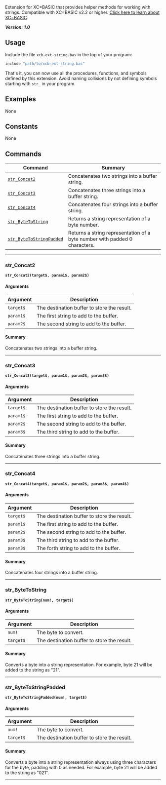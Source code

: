 
Extension for XC=BASIC that provides helper methods for working with strings. Compatible with XC=BASIC v2.2 or higher. [Click here to learn about XC=BASIC](https://xc-basic.net).

_**Version: 1.0**_

## Usage

Include the file `xcb-ext-string.bas` in the top of your program:

```vb
include "path/to/xcb-ext-string.bas"
```

That's it, you can now use all the procedures, functions, and symbols defined by this extension. Avoid naming collisions by not defining symbols starting with `str_` in your program.

## Examples

None

## Constants

None

## Commands

| Command                                             | Summary                                                                    |
|-----------------------------------------------------|----------------------------------------------------------------------------|
| [`str_Concat2`](#str_Concat2)                       | Concatenates two strings into a buffer string.                             |
| [`str_Concat3`](#str_Concat3)                       | Concatenates three strings into a buffer string.                           |
| [`str_Concat4`](#str_Concat4)                       | Concatenates four strings into a buffer string.                            |
| [`str_ByteToString`](#str_ByteToString)             | Returns a string representation of a byte number.                          |
| [`str_ByteToStringPadded`](#str_ByteToStringPadded) | Returns a string representation of a byte number with padded 0 characters. |

---

### str_Concat2

**`str_Concat2(target$, param1$, param2$)`**

#### Arguments

| Argument  | Description                                 |
|-----------|---------------------------------------------|
| `target$` | The destination buffer to store the result. |
| `param1$` | The first string to add to the buffer.      |
| `param2$` | The second string to add to the buffer.     |

#### Summary

Concatenates two strings into a buffer string.

---

### str_Concat3

**`str_Concat3(target$, param1$, param2$, param3$)`**

#### Arguments

| Argument  | Description                                 |
|-----------|---------------------------------------------|
| `target$` | The destination buffer to store the result. |
| `param1$` | The first string to add to the buffer.      |
| `param2$` | The second string to add to the buffer.     |
| `param3$` | The third string to add to the buffer.      |

#### Summary

Concatenates three strings into a buffer string.

---

### str_Concat4

**`str_Concat4(target$, param1$, param2$, param3$, param4$)`**

#### Arguments

| Argument  | Description                                 |
|-----------|---------------------------------------------|
| `target$` | The destination buffer to store the result. |
| `param1$` | The first string to add to the buffer.      |
| `param2$` | The second string to add to the buffer.     |
| `param3$` | The third string to add to the buffer.      |
| `param3$` | The forth string to add to the buffer.      |

#### Summary

Concatenates four strings into a buffer string.

---

### str_ByteToString

**`str_ByteToString(num!, target$)`**

#### Arguments

| Argument  | Description                                 |
|-----------|---------------------------------------------|
| `num!`    | The byte to convert.                        |
| `target$` | The destination buffer to store the result. |

#### Summary

Converts a byte into a string representation. For example, byte 21 will be added to the string as "21".

---

### str_ByteToStringPadded

**`str_ByteToStringPadded(num!, target$)`**

#### Arguments

| Argument  | Description                                 |
|-----------|---------------------------------------------|
| `num!`    | The byte to convert.                        |
| `target$` | The destination buffer to store the result. |


#### Summary

Converts a byte into a string representation always using three characters for the byte, padding with 0 as needed. For example, byte 21 will be added to the string as "021".

---
